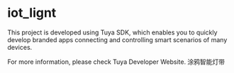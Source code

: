 # iot_lignt
This project is developed using Tuya SDK, which enables you to quickly develop branded apps connecting and controlling smart scenarios of many devices.

For more information, please check Tuya Developer Website.
涂鸦智能灯带
